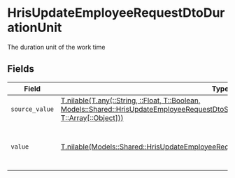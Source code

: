 # HrisUpdateEmployeeRequestDtoDurationUnit

The duration unit of the work time


## Fields

| Field                                                                                                                                                                                                                                  | Type                                                                                                                                                                                                                                   | Required                                                                                                                                                                                                                               | Description                                                                                                                                                                                                                            | Example                                                                                                                                                                                                                                |
| -------------------------------------------------------------------------------------------------------------------------------------------------------------------------------------------------------------------------------------- | -------------------------------------------------------------------------------------------------------------------------------------------------------------------------------------------------------------------------------------- | -------------------------------------------------------------------------------------------------------------------------------------------------------------------------------------------------------------------------------------- | -------------------------------------------------------------------------------------------------------------------------------------------------------------------------------------------------------------------------------------- | -------------------------------------------------------------------------------------------------------------------------------------------------------------------------------------------------------------------------------------- |
| `source_value`                                                                                                                                                                                                                         | [T.nilable(T.any(::String, ::Float, T::Boolean, Models::Shared::HrisUpdateEmployeeRequestDtoSchemasEmploymentWorkTime4, T::Array[::Object]))](../../models/shared/hrisupdateemployeerequestdtoschemasemploymentworktimesourcevalue.md) | :heavy_minus_sign:                                                                                                                                                                                                                     | N/A                                                                                                                                                                                                                                    |                                                                                                                                                                                                                                        |
| `value`                                                                                                                                                                                                                                | [T.nilable(Models::Shared::HrisUpdateEmployeeRequestDtoSchemasEmploymentWorkTimeValue)](../../models/shared/hrisupdateemployeerequestdtoschemasemploymentworktimevalue.md)                                                             | :heavy_minus_sign:                                                                                                                                                                                                                     | The unified value for the duration unit.                                                                                                                                                                                               | month                                                                                                                                                                                                                                  |